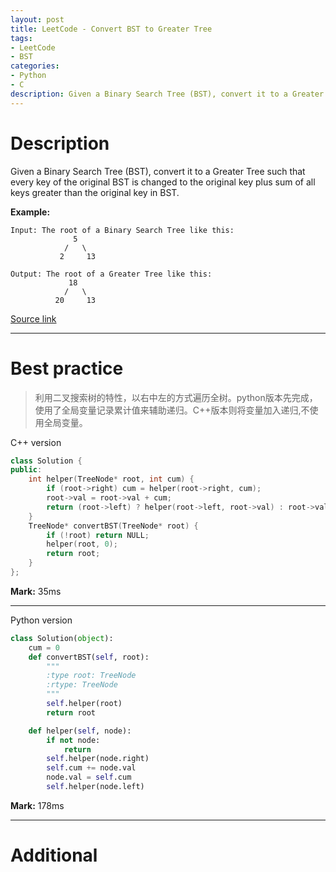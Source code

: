 ```yaml
---
layout: post
title: LeetCode - Convert BST to Greater Tree
tags:
- LeetCode
- BST
categories:
- Python
- C
description: Given a Binary Search Tree (BST), convert it to a Greater Tree such that every key of the original BST is changed to the original key plus sum of all keys greater than the original key in BST.
---
```



# Description
Given a Binary Search Tree (BST), convert it to a Greater Tree such that every key of the original BST is changed to the original key plus sum of all keys greater than the original key in BST.

**Example:**

```
Input: The root of a Binary Search Tree like this:
              5
            /   \
           2     13

Output: The root of a Greater Tree like this:
             18
            /   \
          20     13
```

[Source link](https://leetcode.com/problems/convert-bst-to-greater-tree/#/description)

__________

# Best practice

>利用二叉搜索树的特性，以右中左的方式遍历全树。python版本先完成，使用了全局变量记录累计值来辅助递归。C++版本则将变量加入递归,不使用全局变量。

C++ version

```c++
class Solution {
public:
	int helper(TreeNode* root, int cum) {
		if (root->right) cum = helper(root->right, cum);
		root->val = root->val + cum;
		return (root->left) ? helper(root->left, root->val) : root->val;
	}
	TreeNode* convertBST(TreeNode* root) {
		if (!root) return NULL;
		helper(root, 0);
		return root;
	}
};
```

**Mark:** 35ms

****



Python version

```python
class Solution(object):
    cum = 0
    def convertBST(self, root):
        """
        :type root: TreeNode
        :rtype: TreeNode
        """
        self.helper(root)
        return root

    def helper(self, node):
        if not node:
            return
        self.helper(node.right)
        self.cum += node.val
        node.val = self.cum
        self.helper(node.left)
```

**Mark:** 178ms

__________
# Additional
